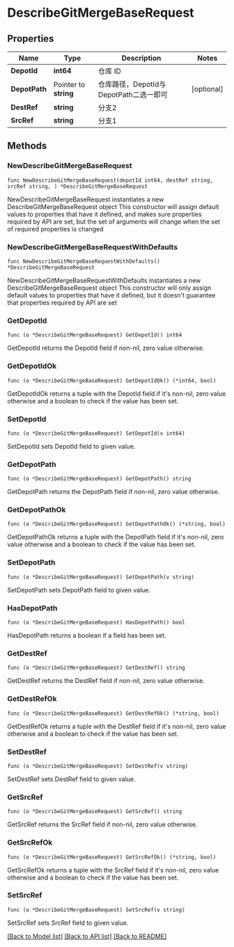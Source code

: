 # DescribeGitMergeBaseRequest

## Properties

Name | Type | Description | Notes
------------ | ------------- | ------------- | -------------
**DepotId** | **int64** | 仓库 ID | 
**DepotPath** | Pointer to **string** | 仓库路径，DepotId与DepotPath二选一即可  | [optional] 
**DestRef** | **string** | 分支2 | 
**SrcRef** | **string** | 分支1 | 

## Methods

### NewDescribeGitMergeBaseRequest

`func NewDescribeGitMergeBaseRequest(depotId int64, destRef string, srcRef string, ) *DescribeGitMergeBaseRequest`

NewDescribeGitMergeBaseRequest instantiates a new DescribeGitMergeBaseRequest object
This constructor will assign default values to properties that have it defined,
and makes sure properties required by API are set, but the set of arguments
will change when the set of required properties is changed

### NewDescribeGitMergeBaseRequestWithDefaults

`func NewDescribeGitMergeBaseRequestWithDefaults() *DescribeGitMergeBaseRequest`

NewDescribeGitMergeBaseRequestWithDefaults instantiates a new DescribeGitMergeBaseRequest object
This constructor will only assign default values to properties that have it defined,
but it doesn't guarantee that properties required by API are set

### GetDepotId

`func (o *DescribeGitMergeBaseRequest) GetDepotId() int64`

GetDepotId returns the DepotId field if non-nil, zero value otherwise.

### GetDepotIdOk

`func (o *DescribeGitMergeBaseRequest) GetDepotIdOk() (*int64, bool)`

GetDepotIdOk returns a tuple with the DepotId field if it's non-nil, zero value otherwise
and a boolean to check if the value has been set.

### SetDepotId

`func (o *DescribeGitMergeBaseRequest) SetDepotId(v int64)`

SetDepotId sets DepotId field to given value.


### GetDepotPath

`func (o *DescribeGitMergeBaseRequest) GetDepotPath() string`

GetDepotPath returns the DepotPath field if non-nil, zero value otherwise.

### GetDepotPathOk

`func (o *DescribeGitMergeBaseRequest) GetDepotPathOk() (*string, bool)`

GetDepotPathOk returns a tuple with the DepotPath field if it's non-nil, zero value otherwise
and a boolean to check if the value has been set.

### SetDepotPath

`func (o *DescribeGitMergeBaseRequest) SetDepotPath(v string)`

SetDepotPath sets DepotPath field to given value.

### HasDepotPath

`func (o *DescribeGitMergeBaseRequest) HasDepotPath() bool`

HasDepotPath returns a boolean if a field has been set.

### GetDestRef

`func (o *DescribeGitMergeBaseRequest) GetDestRef() string`

GetDestRef returns the DestRef field if non-nil, zero value otherwise.

### GetDestRefOk

`func (o *DescribeGitMergeBaseRequest) GetDestRefOk() (*string, bool)`

GetDestRefOk returns a tuple with the DestRef field if it's non-nil, zero value otherwise
and a boolean to check if the value has been set.

### SetDestRef

`func (o *DescribeGitMergeBaseRequest) SetDestRef(v string)`

SetDestRef sets DestRef field to given value.


### GetSrcRef

`func (o *DescribeGitMergeBaseRequest) GetSrcRef() string`

GetSrcRef returns the SrcRef field if non-nil, zero value otherwise.

### GetSrcRefOk

`func (o *DescribeGitMergeBaseRequest) GetSrcRefOk() (*string, bool)`

GetSrcRefOk returns a tuple with the SrcRef field if it's non-nil, zero value otherwise
and a boolean to check if the value has been set.

### SetSrcRef

`func (o *DescribeGitMergeBaseRequest) SetSrcRef(v string)`

SetSrcRef sets SrcRef field to given value.



[[Back to Model list]](../README.md#documentation-for-models) [[Back to API list]](../README.md#documentation-for-api-endpoints) [[Back to README]](../README.md)


